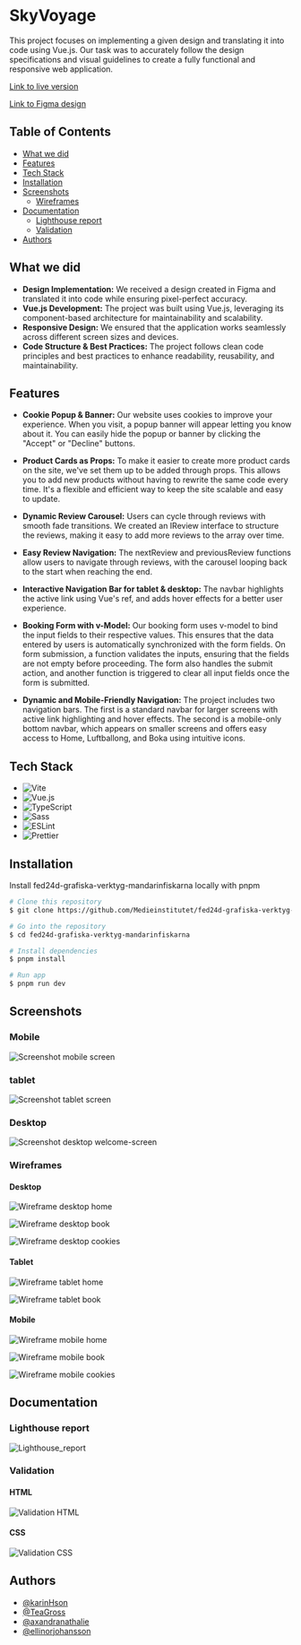# SkyVoyage

This project focuses on implementing a given design and translating it into code using Vue.js. Our task was to accurately follow the design specifications and visual guidelines to create a fully functional and responsive web application.

[Link to live version](https://medieinstitutet.github.io/fed24d-grafiska-verktyg-mandarinfiskarna/)

[Link to Figma design](https://www.figma.com/design/0uhAuKSgWbY6wmtoa6Ddx9/Dabbagam?node-id=5-50&t=oNVcVJKLufmXLho4-1)

## Table of Contents

- [What we did](#what-we-did)
- [Features](#features)
- [Tech Stack](#tech-stack)
- [Installation](#installation)
- [Screenshots](#screenshots)
  - [Wireframes](#wireframes)
- [Documentation](#documentation)
  - [Lighthouse report](#lighthouse-report)
  - [Validation](#validation)
- [Authors](#authors)

## What we did
- **Design Implementation:** We received a design created in Figma and translated it into code while ensuring pixel-perfect accuracy.
- **Vue.js Development:** The project was built using Vue.js, leveraging its component-based architecture for maintainability and scalability.
- **Responsive Design:** We ensured that the application works seamlessly across different screen sizes and devices.
- **Code Structure & Best Practices:** The project follows clean code principles and best practices to enhance readability, reusability, and maintainability.

## Features

* **Cookie Popup & Banner:** Our website uses cookies to improve your experience. When you visit, a popup banner will appear letting you know about it. You can easily hide the popup or banner by clicking the "Accept" or "Decline" buttons.
  
* **Product Cards as Props:** To make it easier to create more product cards on the site, we've set them up to be added through props. This allows you to add new products without having to rewrite the same code every time. It's a flexible and efficient way to keep the site scalable and easy to update.

* **Dynamic Review Carousel:** Users can cycle through reviews with smooth fade transitions. We created an IReview interface to structure the reviews, making it easy to add more reviews to the array over time.

* **Easy Review Navigation:** The nextReview and previousReview functions allow users to navigate through reviews, with the carousel looping back to the start when reaching the end.

* **Interactive Navigation Bar for tablet & desktop:** The navbar highlights the active link using Vue's ref, and adds hover effects for a better user experience.

* **Booking Form with v-Model:** Our booking form uses v-model to bind the input fields to their respective values. This ensures that the data entered by users is automatically synchronized with the form fields. On form submission, a function validates the inputs, ensuring that the fields are not empty before proceeding. The form also handles the submit action, and another function is triggered to clear all input fields once the form is submitted.

* **Dynamic and Mobile-Friendly Navigation:** The project includes two navigation bars. The first is a standard navbar for larger screens with active link highlighting and hover effects. The second is a mobile-only bottom navbar, which appears on smaller screens and offers easy access to Home, Luftballong, and Boka using intuitive icons. 

## Tech Stack

- ![Vite](https://img.shields.io/badge/Vite-%23646CFF.svg?style=for-the-badge&logo=vite&logoColor=white)
- ![Vue.js](https://img.shields.io/badge/Vue.js-%234FC08D.svg?style=for-the-badge&logo=vue.js&logoColor=white)
- ![TypeScript](https://img.shields.io/badge/TypeScript-%23007ACC.svg?style=for-the-badge&logo=typescript&logoColor=white)
- ![Sass](https://img.shields.io/badge/Sass-%23CC6699.svg?style=for-the-badge&logo=sass&logoColor=white)
- ![ESLint](https://img.shields.io/badge/ESLint-%234B32C3.svg?style=for-the-badge&logo=eslint&logoColor=white)
- ![Prettier](https://img.shields.io/badge/Prettier-%23F7B93E.svg?style=for-the-badge&logo=prettier&logoColor=white)

## Installation

Install fed24d-grafiska-verktyg-mandarinfiskarna locally with pnpm

```bash
# Clone this repository
$ git clone https://github.com/Medieinstitutet/fed24d-grafiska-verktyg-mandarinfiskarna

# Go into the repository
$ cd fed24d-grafiska-verktyg-mandarinfiskarna

# Install dependencies
$ pnpm install

# Run app
$ pnpm run dev
```

## Screenshots

### Mobile

![Screenshot mobile screen](/assets/screenshots/mobil.png)

### tablet

![Screenshot tablet screen](/assets/screenshots/tablet.png)

### Desktop

![Screenshot desktop welcome-screen](/assets/screenshots/desktop.png)

### Wireframes

#### Desktop
![Wireframe desktop home](/assets/screenshots/wireframe-desktop-home.png)

![Wireframe desktop book](/assets/screenshots/wireframe-desktop-book.png)

![Wireframe desktop cookies](/assets/screenshots/wireframe-desktop-cookies.png)

#### Tablet

![Wireframe tablet home](/assets/screenshots/wireframe-tablet-home.png)

![Wireframe tablet book](/assets/screenshots/wireframe-tablet-book.png)

#### Mobile

![Wireframe mobile home](/assets/screenshots/wireframe-mobile-home.png)

![Wireframe mobile book](/assets/screenshots/wireframe-mobile-book.png)

![Wireframe mobile cookies](/assets/screenshots/wireframe-mobile-cookies.png)

## Documentation

### Lighthouse report

![Lighthouse_report](/link)

### Validation

#### HTML

![Validation HTML](/link)

#### CSS

![Validation CSS](/link)

## Authors

- [@karinHson](https://github.com/KarinHson)
- [@TeaGross](https://github.com/TeaGross)
- [@axandranathalie](https://github.com/axandranathalie)
- [@ellinorjohansson](https://github.com/ellinorjohansson)
